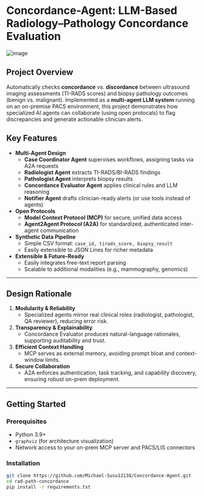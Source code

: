 # Concordance-Agent: LLM-Based Radiology–Pathology Concordance Evaluation

![image](https://github.com/user-attachments/assets/2e5ead9e-5704-4a1c-9c17-df24f3749157)


## Project Overview  
Automatically checks **concordance** vs. **discordance** between ultrasound imaging assessments (TI-RADS scores) and biopsy pathology outcomes (benign vs. malignant). Implemented as a **multi-agent LLM system** running on an on-premise PACS environment, this project demonstrates how specialized AI agents can collaborate (using open protocals) to flag discrepancies and generate actionable clinician alerts.

## Key Features  
- **Multi-Agent Design**  
  - **Case Coordinator Agent** supervises workflows, assigning tasks via A2A requests
  - **Radiologist Agent** extracts TI-RADS/BI-RADS findings  
  - **Pathologist Agent** interprets biopsy results  
  - **Concordance Evaluator Agent** applies clinical rules and LLM reasoning  
  - **Notifier Agent** drafts clinician-ready alerts (or use tools instead of agents)
- **Open Protocols**  
  - **Model Context Protocol (MCP)** for secure, unified data access  
  - **Agent2Agent Protocol (A2A)** for standardized, authenticated inter-agent communication  
- **Synthetic Data Pipeline**  
  - Simple CSV format: `case_id, tirads_score, biopsy_result`  
  - Easily extensible to JSON Lines for richer metadata  
- **Extensible & Future-Ready**  
  - Easily integrates free-text report parsing  
  - Scalable to additional modalities (e.g., mammography, genomics)

---

## Design Rationale  
1. **Modularity & Reliability**  
   - Specialized agents mirror real clinical roles (radiologist, pathologist, QA reviewer), reducing error risk.  
2. **Transparency & Explainability**  
   - Concordance Evaluator produces natural-language rationales, supporting auditability and trust.  
3. **Efficient Context Handling**  
   - MCP serves as external memory, avoiding prompt bloat and context-window limits.  
4. **Secure Collaboration**  
   - A2A enforces authentication, task tracking, and capability discovery, ensuring robust on-prem deployment.

---

## Getting Started

### Prerequisites  
- Python 3.9+  
- `graphviz` (for architecture visualization)  
- Network access to your on-prem MCP server and PACS/LIS connectors

### Installation  
```bash
git clone https://github.com/Michael-Susu12138/Concordance-Agent.git
cd rad-path-concordance
pip install -r requirements.txt
